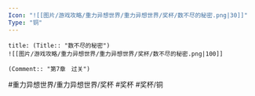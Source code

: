 ```yaml
---
Icon: "![[图片/游戏攻略/重力异想世界/重力异想世界/奖杯/数不尽的秘密.png|30]]"
Type: "铜"
---
```

```ad-common-bronze-trophy
title: (Title:: "数不尽的秘密")
![[图片/游戏攻略/重力异想世界/重力异想世界/奖杯/数不尽的秘密.png|100]]

(Comment:: "第7章　过关")
```

#重力异想世界/重力异想世界/奖杯 #奖杯 #奖杯/铜
